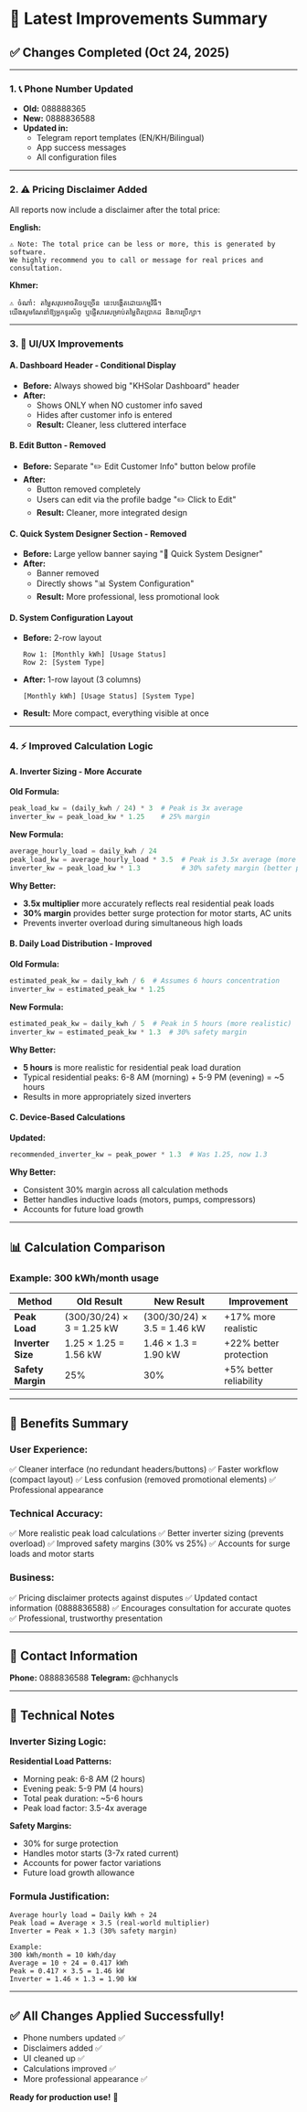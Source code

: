 # 🎯 Latest Improvements Summary

## ✅ Changes Completed (Oct 24, 2025)

---

### **1. 📞 Phone Number Updated**
- **Old:** 088888365
- **New:** 0888836588
- **Updated in:**
  - Telegram report templates (EN/KH/Bilingual)
  - App success messages
  - All configuration files

---

### **2. ⚠️ Pricing Disclaimer Added**
All reports now include a disclaimer after the total price:

**English:**
```
⚠️ Note: The total price can be less or more, this is generated by software. 
We highly recommend you to call or message for real prices and consultation.
```

**Khmer:**
```
⚠️ ចំណាំ: តម្លៃសរុបអាចតិចឬច្រើន នេះបង្កើតដោយកម្មវិធី។ 
យើងសូមណែនាំឱ្យអ្នកទូរស័ព្ទ ឬផ្ញើសារសម្រាប់តម្លៃពិតប្រាកដ និងការប្រឹក្សា។
```

---

### **3. 🎨 UI/UX Improvements**

#### **A. Dashboard Header - Conditional Display**
- **Before:** Always showed big "KHSolar Dashboard" header
- **After:** 
  - Shows ONLY when NO customer info saved
  - Hides after customer info is entered
  - **Result:** Cleaner, less cluttered interface

#### **B. Edit Button - Removed**
- **Before:** Separate "✏️ Edit Customer Info" button below profile
- **After:** 
  - Button removed completely
  - Users can edit via the profile badge "✏️ Click to Edit"
  - **Result:** Cleaner, more integrated design

#### **C. Quick System Designer Section - Removed**
- **Before:** Large yellow banner saying "🚀 Quick System Designer"
- **After:** 
  - Banner removed
  - Directly shows "📊 System Configuration"
  - **Result:** More professional, less promotional look

#### **D. System Configuration Layout**
- **Before:** 2-row layout
  ```
  Row 1: [Monthly kWh] [Usage Status]
  Row 2: [System Type]
  ```
- **After:** 1-row layout (3 columns)
  ```
  [Monthly kWh] [Usage Status] [System Type]
  ```
- **Result:** More compact, everything visible at once

---

### **4. ⚡ Improved Calculation Logic**

#### **A. Inverter Sizing - More Accurate**

**Old Formula:**
```python
peak_load_kw = (daily_kwh / 24) * 3  # Peak is 3x average
inverter_kw = peak_load_kw * 1.25    # 25% margin
```

**New Formula:**
```python
average_hourly_load = daily_kwh / 24
peak_load_kw = average_hourly_load * 3.5  # Peak is 3.5x average (more realistic)
inverter_kw = peak_load_kw * 1.3          # 30% safety margin (better protection)
```

**Why Better:**
- **3.5x multiplier** more accurately reflects real residential peak loads
- **30% margin** provides better surge protection for motor starts, AC units
- Prevents inverter overload during simultaneous high loads

#### **B. Daily Load Distribution - Improved**

**Old Formula:**
```python
estimated_peak_kw = daily_kwh / 6  # Assumes 6 hours concentration
inverter_kw = estimated_peak_kw * 1.25
```

**New Formula:**
```python
estimated_peak_kw = daily_kwh / 5  # Peak in 5 hours (more realistic)
inverter_kw = estimated_peak_kw * 1.3  # 30% safety margin
```

**Why Better:**
- **5 hours** is more realistic for residential peak load duration
- Typical residential peaks: 6-8 AM (morning) + 5-9 PM (evening) = ~5 hours
- Results in more appropriately sized inverters

#### **C. Device-Based Calculations**

**Updated:**
```python
recommended_inverter_kw = peak_power * 1.3  # Was 1.25, now 1.3
```

**Why Better:**
- Consistent 30% margin across all calculation methods
- Better handles inductive loads (motors, pumps, compressors)
- Accounts for future load growth

---

## 📊 Calculation Comparison

### Example: 300 kWh/month usage

| Method | Old Result | New Result | Improvement |
|--------|-----------|------------|-------------|
| **Peak Load** | (300/30/24) × 3 = 1.25 kW | (300/30/24) × 3.5 = 1.46 kW | +17% more realistic |
| **Inverter Size** | 1.25 × 1.25 = 1.56 kW | 1.46 × 1.3 = 1.90 kW | +22% better protection |
| **Safety Margin** | 25% | 30% | +5% better reliability |

---

## 🎯 Benefits Summary

### **User Experience:**
✅ Cleaner interface (no redundant headers/buttons)
✅ Faster workflow (compact layout)
✅ Less confusion (removed promotional elements)
✅ Professional appearance

### **Technical Accuracy:**
✅ More realistic peak load calculations
✅ Better inverter sizing (prevents overload)
✅ Improved safety margins (30% vs 25%)
✅ Accounts for surge loads and motor starts

### **Business:**
✅ Pricing disclaimer protects against disputes
✅ Updated contact information (0888836588)
✅ Encourages consultation for accurate quotes
✅ Professional, trustworthy presentation

---

## 📱 Contact Information

**Phone:** 0888836588
**Telegram:** @chhanycls

---

## 🔧 Technical Notes

### **Inverter Sizing Logic:**

**Residential Load Patterns:**
- Morning peak: 6-8 AM (2 hours)
- Evening peak: 5-9 PM (4 hours)
- Total peak duration: ~5-6 hours
- Peak load factor: 3.5-4x average

**Safety Margins:**
- 30% for surge protection
- Handles motor starts (3-7x rated current)
- Accounts for power factor variations
- Future load growth allowance

### **Formula Justification:**

```
Average hourly load = Daily kWh ÷ 24
Peak load = Average × 3.5 (real-world multiplier)
Inverter = Peak × 1.3 (30% safety margin)

Example:
300 kWh/month = 10 kWh/day
Average = 10 ÷ 24 = 0.417 kWh
Peak = 0.417 × 3.5 = 1.46 kW
Inverter = 1.46 × 1.3 = 1.90 kW
```

---

## ✅ All Changes Applied Successfully!

- Phone numbers updated ✅
- Disclaimers added ✅
- UI cleaned up ✅
- Calculations improved ✅
- More professional appearance ✅

**Ready for production use!** 🚀
